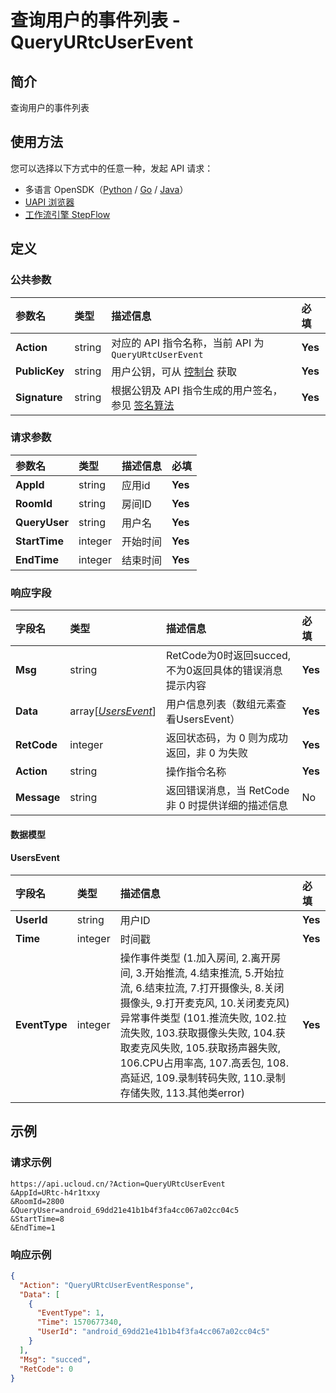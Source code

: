 # 查询用户的事件列表 - QueryURtcUserEvent

## 简介

查询用户的事件列表





## 使用方法

您可以选择以下方式中的任意一种，发起 API 请求：
- 多语言 OpenSDK（[Python](https://github.com/ucloud/ucloud-sdk-python3) / [Go](https://github.com/ucloud/ucloud-sdk-go) / [Java](https://github.com/ucloud/ucloud-sdk-java)）
- [UAPI 浏览器](https://console.ucloud.cn/uapi/detail?id=QueryURtcUserEvent)
- [工作流引擎 StepFlow](https://console.ucloud.cn/stepflow/manage/)

## 定义

### 公共参数

| 参数名 | 类型 | 描述信息 | 必填 |
|:---|:---|:---|:---|
| **Action**     | string  | 对应的 API 指令名称，当前 API 为 `QueryURtcUserEvent`                        | **Yes** |
| **PublicKey**  | string  | 用户公钥，可从 [控制台](https://console.ucloud.cn/uapi/apikey) 获取                                             | **Yes** |
| **Signature**  | string  | 根据公钥及 API 指令生成的用户签名，参见 [签名算法](api/summary/signature.md)  | **Yes** |

### 请求参数

| 参数名 | 类型 | 描述信息 | 必填 |
|:---|:---|:---|:---|
| **AppId** | string | 应用id |**Yes**|
| **RoomId** | string | 房间ID |**Yes**|
| **QueryUser** | string | 用户名 |**Yes**|
| **StartTime** | integer | 开始时间 |**Yes**|
| **EndTime** | integer | 结束时间 |**Yes**|

### 响应字段

| 字段名 | 类型 | 描述信息 | 必填 |
|:---|:---|:---|:---|
| **Msg** | string | RetCode为0时返回succed,不为0返回具体的错误消息提示内容 |**Yes**|
| **Data** | array[[*UsersEvent*](#UsersEvent)] | 用户信息列表（数组元素查看UsersEvent） |**Yes**|
| **RetCode** | integer | 返回状态码，为 0 则为成功返回，非 0 为失败 |**Yes**|
| **Action** | string | 操作指令名称 |**Yes**|
| **Message** | string | 返回错误消息，当 RetCode 非 0 时提供详细的描述信息 |No|

#### 数据模型


#### UsersEvent

| 字段名 | 类型 | 描述信息 | 必填 |
|:---|:---|:---|:---|
| **UserId** | string | 用户ID |**Yes**|
| **Time** | integer | 时间戳 |**Yes**|
| **EventType** | integer | 操作事件类型 (1.加入房间, 2.离开房间, 3.开始推流, 4.结束推流, 5.开始拉流, 6.结束拉流, 7.打开摄像头, 8.关闭摄像头, 9.打开麦克风, 10.关闭麦克风)<br />异常事件类型 (101.推流失败, 102.拉流失败, 103.获取摄像头失败, 104.获取麦克风失败, 105.获取扬声器失败, 106.CPU占用率高, 107.高丢包, 108.高延迟, 109.录制转码失败, 110.录制存储失败, 113.其他类error) |**Yes**|

## 示例

### 请求示例
    
```
https://api.ucloud.cn/?Action=QueryURtcUserEvent
&AppId=URtc-h4r1txxy
&RoomId=2800
&QueryUser=android_69dd21e41b1b4f3fa4cc067a02cc04c5
&StartTime=8
&EndTime=1
```

### 响应示例
    
```json
{
  "Action": "QueryURtcUserEventResponse",
  "Data": [
    {
      "EventType": 1,
      "Time": 1570677340,
      "UserId": "android_69dd21e41b1b4f3fa4cc067a02cc04c5"
    }
  ],
  "Msg": "succed",
  "RetCode": 0
}
```




